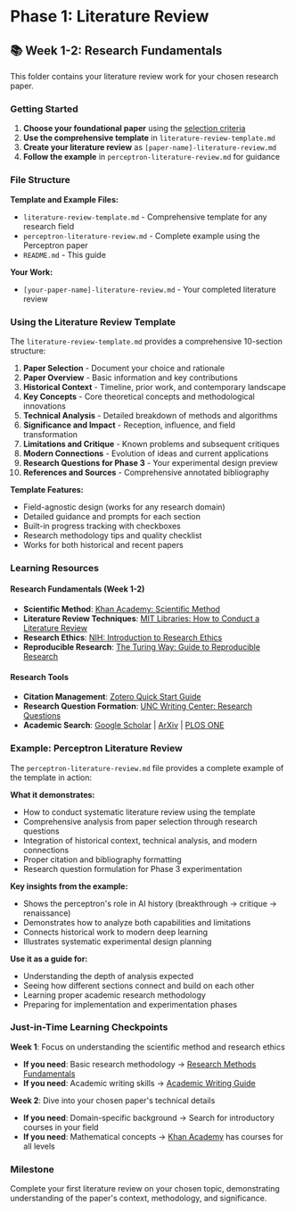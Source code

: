 # Phase 1: Literature Review

## 📚 Week 1-2: Research Fundamentals

This folder contains your literature review work for your chosen research paper.

### Getting Started

1. **Choose your foundational paper** using the [selection criteria](https://averagejoeslab.com/docs/intro#how-to-choose-your-starting-paper)
2. **Use the comprehensive template** in `literature-review-template.md`
3. **Create your literature review** as `[paper-name]-literature-review.md`
4. **Follow the example** in `perceptron-literature-review.md` for guidance

### File Structure

**Template and Example Files:**
- `literature-review-template.md` - Comprehensive template for any research field
- `perceptron-literature-review.md` - Complete example using the Perceptron paper
- `README.md` - This guide

**Your Work:**
- `[your-paper-name]-literature-review.md` - Your completed literature review

### Using the Literature Review Template

The `literature-review-template.md` provides a comprehensive 10-section structure:

1. **Paper Selection** - Document your choice and rationale
2. **Paper Overview** - Basic information and key contributions
3. **Historical Context** - Timeline, prior work, and contemporary landscape
4. **Key Concepts** - Core theoretical concepts and methodological innovations
5. **Technical Analysis** - Detailed breakdown of methods and algorithms
6. **Significance and Impact** - Reception, influence, and field transformation
7. **Limitations and Critique** - Known problems and subsequent critiques
8. **Modern Connections** - Evolution of ideas and current applications
9. **Research Questions for Phase 3** - Your experimental design preview
10. **References and Sources** - Comprehensive annotated bibliography

**Template Features:**
- Field-agnostic design (works for any research domain)
- Detailed guidance and prompts for each section
- Built-in progress tracking with checkboxes
- Research methodology tips and quality checklist
- Works for both historical and recent papers

### Learning Resources

#### Research Fundamentals (Week 1-2)
- **Scientific Method**: [Khan Academy: Scientific Method](https://www.khanacademy.org/science/biology/intro-to-biology/science-of-biology/a/the-science-of-biology)
- **Literature Review Techniques**: [MIT Libraries: How to Conduct a Literature Review](https://libguides.mit.edu/c.php?g=175963&p=1158594)
- **Research Ethics**: [NIH: Introduction to Research Ethics](https://www.niehs.nih.gov/research/resources/bioethics/whatis/)
- **Reproducible Research**: [The Turing Way: Guide to Reproducible Research](https://the-turing-way.netlify.app/reproducible-research/reproducible-research.html)

#### Research Tools
- **Citation Management**: [Zotero Quick Start Guide](https://www.zotero.org/support/quick_start_guide)
- **Research Question Formation**: [UNC Writing Center: Research Questions](https://writingcenter.unc.edu/tips-and-tools/research-questions/)
- **Academic Search**: [Google Scholar](https://scholar.google.com/) | [ArXiv](https://arxiv.org/) | [PLOS ONE](https://journals.plos.org/plosone/)

### Example: Perceptron Literature Review

The `perceptron-literature-review.md` file provides a complete example of the template in action:

**What it demonstrates:**
- How to conduct systematic literature review using the template
- Comprehensive analysis from paper selection through research questions
- Integration of historical context, technical analysis, and modern connections
- Proper citation and bibliography formatting
- Research question formulation for Phase 3 experimentation

**Key insights from the example:**
- Shows the perceptron's role in AI history (breakthrough → critique → renaissance)
- Demonstrates how to analyze both capabilities and limitations
- Connects historical work to modern deep learning
- Illustrates systematic experimental design planning

**Use it as a guide for:**
- Understanding the depth of analysis expected
- Seeing how different sections connect and build on each other
- Learning proper academic research methodology
- Preparing for implementation and experimentation phases

### Just-in-Time Learning Checkpoints

**Week 1**: Focus on understanding the scientific method and research ethics
- **If you need**: Basic research methodology → [Research Methods Fundamentals](https://www.coursera.org/learn/research-methods)
- **If you need**: Academic writing skills → [Academic Writing Guide](https://writingcenter.unc.edu/tips-and-tools/)

**Week 2**: Dive into your chosen paper's technical details
- **If you need**: Domain-specific background → Search for introductory courses in your field
- **If you need**: Mathematical concepts → [Khan Academy](https://www.khanacademy.org/) has courses for all levels

### Milestone

Complete your first literature review on your chosen topic, demonstrating understanding of the paper's context, methodology, and significance.
